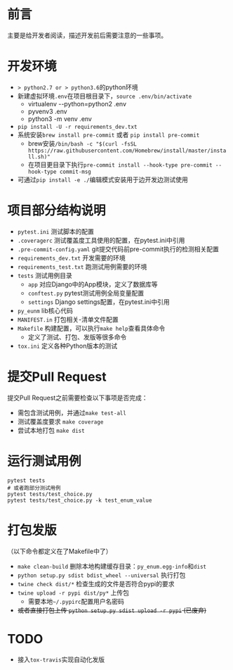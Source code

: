 # 前言
主要是给开发者阅读，描述开发前后需要注意的一些事项。

# 开发环境
- `> python2.7 or > python3.6`的python环境
- 新建虚拟环境`.env`在项目根目录下，`source .env/bin/activate`
  - virtualenv --python=python2 .env
  - pyvenv3 .env
  - python3 -m venv .env
- `pip install -U -r requirements_dev.txt`
- 系统安装`brew install pre-commit` 或者 `pip install pre-commit`
  - brew安装`/bin/bash -c "$(curl -fsSL https://raw.githubusercontent.com/Homebrew/install/master/install.sh)"`
  - 在项目更目录下执行`pre-commit install --hook-type pre-commit --hook-type commit-msg`
- 可通过`pip install -e ./`编辑模式安装用于边开发边测试使用

# 项目部分结构说明
- `pytest.ini` 测试脚本的配置
- `.coveragerc` 测试覆盖度工具使用的配置，在pytest.ini中引用
- `.pre-commit-config.yaml` git提交代码前pre-commit执行的检测相关配置
- `requirements_dev.txt` 开发需要的环境
- `requirements_test.txt` 跑测试用例需要的环境
- `tests` 测试用例目录
  - `app` 对应Django中的App模块，定义了数据库等
  - `conftest.py` pytest测试用例全局变量配置
  - `settings` Django settings配置，在pytest.ini中引用
- `py_eunm` lib核心代码
- `MANIFEST.in` 打包相关-清单文件配置
- `Makefile` 构建配置，可以执行`make help`查看具体命令
  - 定义了测试、打包、发版等很多命令
- `tox.ini` 定义各种Python版本的测试

# 提交Pull Request
提交Pull Request之前需要检查以下事项是否完成：
- 需包含测试用例，并通过`make test-all`
- 测试覆盖度要求 `make coverage`
- 尝试本地打包 `make dist`

# 运行测试用例

    pytest tests
    # 或者跑部分测试用例
    pytest tests/test_choice.py
    pytest tests/test_choice.py -k test_enum_value

# 打包发版
（以下命令都定义在了Makefile中了）
- `make clean-build` 删除本地构建缓存目录：`py_enum.egg-info`和`dist`
- `python setup.py sdist bdist_wheel --universal` 执行打包
- `twine check dist/*` 检查生成的文件是否符合pypi的要求
- `twine upload -r pypi dist/py*` 上传包
  - 需要本地`~/.pypirc`配置用户名密码
- ~~或者直接打包上传 `python setup.py sdist upload -r pypi` (已废弃)~~

# TODO
- 接入`tox-travis`实现自动化发版
